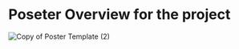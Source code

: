# Poseter Overview for the project


![Copy of Poster Template (2)](https://github.com/user-attachments/assets/0a4ce0c9-3918-43ff-b36e-7161debab844)


